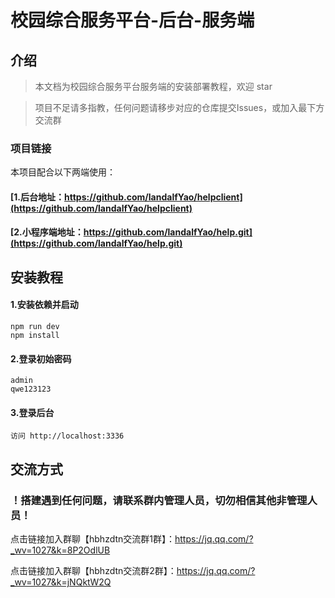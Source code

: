 # 校园综合服务平台-后台-服务端
## 介绍

> 本文档为校园综合服务平台服务端的安装部署教程，欢迎 star

> 项目不足请多指教，任何问题请移步对应的仓库提交Issues，或加入最下方交流群
>
### 项目链接
本项目配合以下两端使用：
#### [1.后台地址：https://github.com/landalfYao/helpclient](https://github.com/landalfYao/helpclient)<br>
#### [2.小程序端地址：https://github.com/landalfYao/help.git](https://github.com/landalfYao/help.git)<br>

## 安装教程

#### 1.安装依赖并启动

```
npm run dev
npm install
```
#### 2.登录初始密码
```
admin
qwe123123
```
#### 3.登录后台
```
访问 http://localhost:3336
```


## 交流方式

### ！搭建遇到任何问题，请联系群内管理人员，切勿相信其他非管理人员！

点击链接加入群聊【hbhzdtn交流群1群】：https://jq.qq.com/?_wv=1027&k=8P2OdlUB

点击链接加入群聊【hbhzdtn交流群2群】：https://jq.qq.com/?_wv=1027&k=jNQktW2Q
